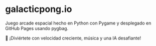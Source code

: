 # galacticpong.io

Juego arcade espacial hecho en Python con Pygame y desplegado en GitHub Pages usando pygbag.

🚀 ¡Diviértete con velocidad creciente, música y una IA desafiante!
